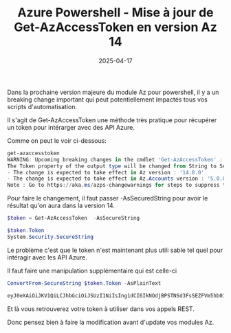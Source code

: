 ﻿---
layout: post
title: Azure Powershell - Mise à jour de Get-AzAccessToken en version Az 14
date: 2025-04-17
categories: [ "Azure", "Powershell" ]
comments_id: 201 
---

Dans la prochaine version majeure du module Az pour powershell, il y a un breaking change important qui peut potentiellement impactés tous vos scripts d'automatisation.

Il s'agit de Get-AzAccessToken une méthode très pratique pour récupérer un token pour intérarger avec des API Azure.

Comme on peut le voir ci-dessous:

```powershell
get-azaccesstoken
WARNING: Upcoming breaking changes in the cmdlet 'Get-AzAccessToken' :
The Token property of the output type will be changed from String to SecureString. Add the [-AsSecureString] switch to avoid the impact of this upcoming breaking change.
- The change is expected to take effect in Az version : '14.0.0'
- The change is expected to take effect in Az.Accounts version : '5.0.0'
Note : Go to https://aka.ms/azps-changewarnings for steps to suppress this breaking change warning, and other information on breaking changes in Azure PowerShell.
```

Pour faire le changement, il faut passer -AsSecuredString pour avoir le résultat qu'on aura dans la version 14.

```powershell
$token = Get-AzAccessToken  -AsSecureString

$token.Token
System.Security.SecureString
```

Le problème c'est que le token n'est maintenant plus utili sable tel quel pour intéragir avec les API Azure.

Il faut faire une manipulation supplémentaire qui est celle-ci

```powershell
ConvertFrom-SecureString $token.Token -AsPlainText

eyJ0eXAiOiJKV1QiLCJhbGciOiJSUzI1NiIsIng1dCI6IkNOdjBPSTNSd3FsSEZFVm5hb01Bc2hDSDJYRSIsImtpZCI6IkNOdjBPSTNSd3FsSEZFVm5hb01Bc2hDS...
```

Et là vous retrouverez votre token à utiliser dans vos appels REST.

Donc pensez bien à faire la modification avant d'update vos modules Az.
